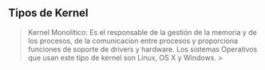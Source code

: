 ## Tipos de Kernel
> Kernel Monolitico:
Es el responsable de la gestión de la memoria y de los procesos, de la comunicacion entre procesos y proporciona funciones de soporte de drivers y hardware. Los sistemas Operativos que usan este tipo de kernel son Linux, OS X y Windows. >
